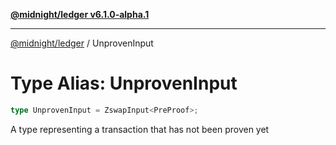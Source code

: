 [**@midnight/ledger v6.1.0-alpha.1**](../README.md)

***

[@midnight/ledger](../globals.md) / UnprovenInput

# Type Alias: UnprovenInput

```ts
type UnprovenInput = ZswapInput<PreProof>;
```

A type representing a transaction that has not been proven yet
